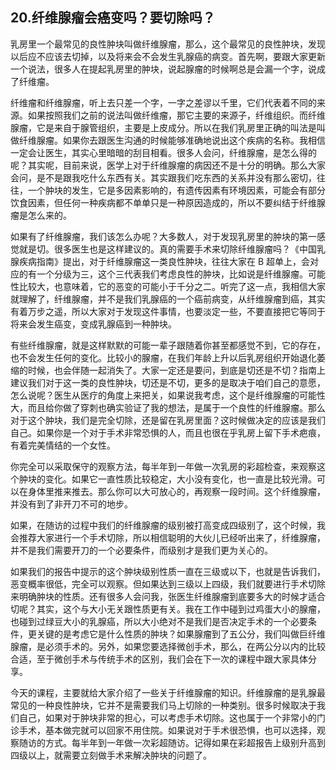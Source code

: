 ## 20.纤维腺瘤会癌变吗？要切除吗？
乳房里一个最常见的良性肿块叫做纤维腺瘤，那么，这个最常见的良性肿块，发现以后应不应该去切掉，以及将来会不会发生乳腺癌的病变。首先啊，要跟大家更新一个说法，很多人在提起乳房里的肿块，说起腺瘤的时候啊总是会漏一个字，说成了纤维瘤。


纤维瘤和纤维腺瘤，听上去只差一个字，一字之差谬以千里，它们代表着不同的来源。如果按照我们之前的说法叫做纤维瘤，那它主要的来源子，纤维组织。而纤维腺瘤，它是来自于腺管组织，主要是上皮成分。所以在我们乳房里正确的叫法是叫做纤维腺瘤。如果你去跟医生沟通的时候能够准确地说出这个疾病的名称。我相信一定会让医生，其实心里暗暗的刮目相看。很多人会问，纤维腺瘤，是怎么得的呢？其实呢，目前来说，医学上对于纤维腺瘤的病因还不是十分的明确。那么大家会问，是不是跟我吃什么东西有关。其实跟我们吃东西的关系并没有那么密切，往往，一个肿块的发生，它是多因素影响的，有遗传因素有环境因素，可能会有部分饮食因素，但任何一种疾病都不单单只是一种原因造成的，所以不要纠结于纤维腺瘤是怎么来的。


如果有了纤维腺瘤，我们该怎么办呢？大多数人，对于发现乳房里的肿块的第一感觉就是切。很多医生也是这样建议的。真的需要手术来切除纤维腺瘤吗？《中国乳腺疾病指南》提出，对于纤维腺瘤这一类良性肿块，往往大家在 B 超单上，会对应的有一个分级为三，这个三代表我们考虑良性的肿块，比如说是纤维腺瘤。可能性比较大，也意味着，它的恶变的可能小于千分之二。听完了这一点，我相信大家就理解了，纤维腺瘤，并不是我们乳腺癌的一个癌前病变，从纤维腺瘤到癌，其实有着万步之遥，所以大家对于发现这件事情，也要淡定一些，不要直接把它等同于将来会发生癌变，变成乳腺癌到一种肿块。


有些纤维腺瘤，就是这样默默的可能一辈子跟随着你甚至都感觉不到，它的存在，也不会发生任何的变化。比较小的腺瘤，在我们年龄上升以后乳房组织开始退化萎缩的时候，也会伴随一起消失了。大家一定还是要问，到底是切还是不切？指南上建议我们对于这一类的良性肿块，切还是不切，更多的是取决于咱们自己的意愿，怎么说呢？医生从医疗的角度上来把关，如果说我考虑，这个是纤维腺瘤的可能性大，而且给你做了穿刺也确实验证了我的想法，是属于一个良性的纤维腺瘤。那么对于这个肿块，我们是完全切除，还是留在乳房里面？这时候做决定的应该是我们自己。如果你是一个对于手术非常恐惧的人，而且也很在乎乳房上留下手术疤痕，有着完美情结的一个女性。


你完全可以采取保守的观察方法，每半年到一年做一次乳房的彩超检查，来观察这个肿块的变化。如果它一直性质比较稳定，大小没有变化，也一直是比较光滑。可以在身体里推来推去。那么你可以大可放心的，再观察一段时间。这个纤维腺瘤，并没有到了非开刀不可的地步。


如果，在随访的过程中我们的纤维腺瘤的级别被打高变成四级别了，这个时候，我会推荐大家进行一个手术切除，所以相信聪明的大伙儿已经听出来了，纤维腺瘤，并不是我们需要开刀的一个必要条件，而级别才是我们更为关心的。


如果我们的报告中提示的这个肿块级别性质一直在三级或以下，也就是告诉我们，恶变概率很低，完全可以观察。但如果达到三级以上四级，我们就要进行手术切除来明确肿块的性质。还有很多人会问我，张医生纤维腺瘤到底要多大的时候才适合切呢？其实，这个与大小无关跟性质更有关。我在工作中碰到过鸡蛋大小的腺瘤，也碰到过绿豆大小的乳腺癌，所以大小绝对不是我们是否决定手术的一个必要条件，更关键的是考虑它是什么性质的肿块？如果腺瘤到了五公分，我们叫做巨纤维腺瘤，是必须手术的。另外，如果您要选择微创手术，那么，在两公分以内的比较合适，至于微创手术与传统手术的区别，我们会在下一次的课程中跟大家具体分享。


今天的课程，主要就给大家介绍了一些关于纤维腺瘤的知识。纤维腺瘤的是乳腺最常见的一种良性肿块，它并不是需要我们马上切除的一种类别。很多时候取决于我们自己，如果对于肿块非常的担心，可以考虑手术切除。这也属于一个非常小的门诊手术，基本做完就可以回家不用住院。如果说对于手术很恐惧，也可以选择，观察随访的方式。每半年到一年做一次彩超随访。记得如果在彩超报告上级别升高到四级以上，就需要立刻做手术来解决肿块的问题了。

